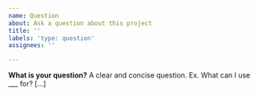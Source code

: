 ```yaml
---
name: Question
about: Ask a question about this project
title: ''
labels: 'type: question'
assignees: ''

---
```


**What is your question?**
A clear and concise question. Ex. What can I use ___ for? [...]
